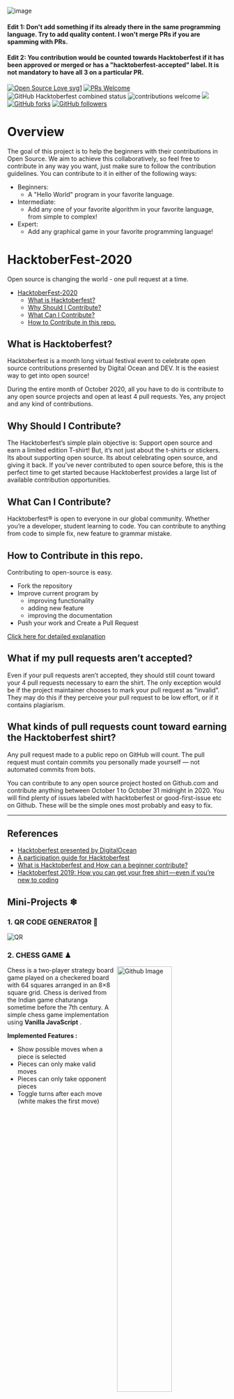 ![image](https://user-images.githubusercontent.com/53433312/95441866-49929200-0978-11eb-9fcb-adf3c935adba.png)
#### Edit 1: Don't add something if its already there in the same programming language. Try to add quality content. I won't merge PRs if you are spamming with PRs.

#### Edit 2: You contribution would be counted towards Hacktoberfest if it has been approved or merged or has a "hacktoberfest-accepted" label. It is not mandatory to have all 3 on a particular PR.




  [![Open Source Love svg1](https://badges.frapsoft.com/os/v1/open-source.svg?v=103)](https://github.com/ellerbrock/open-source-badges/) [![PRs Welcome](https://img.shields.io/badge/PRs-welcome-brightgreen.svg?style=flat-square)](http://makeapullrequest.com) ![GitHub Hacktoberfest combined status](https://img.shields.io/github/hacktoberfest/2020/bhaveshlohana/HacktoberFest2020-Contributions) ![contributions welcome](https://img.shields.io/static/v1.svg?label=Contributions&message=Welcome&color=0059b3&style=flat-square) ![](https://img.shields.io/github/repo-size/bhaveshlohana/HacktoberFest2020-Contributions.svg?label=Repo%20size&style=flat-square)&nbsp;
  [![GitHub forks](https://img.shields.io/github/forks/bhaveshlohana/HacktoberFest2020-Contributions.svg?style=social&label=Fork&maxAge=2592000)](https://gitHub.com/bhaveshlohana/HacktoberFest2020-Contributions) [![GitHub followers](https://img.shields.io/github/followers/bhaveshlohana.svg?style=social&label=Follow&maxAge=2592000)](https://github.com/bhaveshlohana?tab=followers)
  
# Overview
The goal of this project is to help the beginners with their contributions in Open Source. We aim to achieve this collaboratively, so feel free to contribute in any way you want, just make sure to follow the contribution guidelines. You can contribute to it in either of the following ways:

- Beginners:
	- A "Hello World" program in your favorite language.
- Intermediate:
	- Add any one of your favorite algorithm in your favorite language, from simple to complex!
- Expert:
	- Add any graphical game in your favorite programming language!


# HacktoberFest-2020

Open source is changing the world - one pull request at a time. 


- [HacktoberFest-2020](#hacktoberfest-2020)
  - [What is Hacktoberfest?](#what-is-hacktoberfest)
  - [Why Should I Contribute?](#-why-should-i-contribute)
  - [What Can I Contribute?](#what-can-i-contribute)
  - [How to Contribute in this repo.](#how-to-contribute-in-this-repo)

## What is Hacktoberfest?

Hacktoberfest is a month long virtual festival event to celebrate open source contributions presented by Digital Ocean and DEV. It is the easiest way to get into open source!

During the entire month of October 2020, all you have to do is contribute to any open source projects and open at least 4 pull requests. Yes, any project and any kind of contributions.

## Why Should I Contribute?

The Hacktoberfest’s simple plain objective is:
Support open source and earn a limited edition T-shirt!
But, it’s not just about the t-shirts or stickers. Its about supporting open source. Its about celebrating open source, and giving it back. If you’ve never contributed to open source before, this is the perfect time to get started because Hacktoberfest provides a large list of available contribution opportunities.

## What Can I Contribute?

Hacktoberfest® is open to everyone in our global community. Whether you’re a developer, student learning to code. You can contribute to anything from code to simple fix, new feature to grammar mistake.

## How to Contribute in this repo.

Contributing to open-source is easy.


- Fork the repository
- Improve current program by
  - improving functionality
  - adding new feature
  - improving the documentation
- Push your work and Create a Pull Request

[Click here for detailed explanation](/Contribute.md)

## What if my pull requests aren’t accepted?

Even if your pull requests aren’t accepted, they should still count toward your 4 pull requests necessary to earn the shirt. The only exception would be if the project maintainer chooses to mark your pull request as “invalid”. They may do this if they perceive your pull request to be low effort, or if it contains plagiarism.

## What kinds of pull requests count toward earning the Hacktoberfest shirt?
Any pull request made to a public repo on GitHub will count. The pull request must contain commits you personally made yourself — not automated commits from bots.

You can contribute to any open source project hosted on Github.com and contribute anything between October 1 to October 31 midnight in 2020. You will find plenty of issues labeled with hacktoberfest or good-first-issue etc on Github. These will be the simple ones most probably and easy to fix.


---
## References

- [Hacktoberfest presented by DigitalOcean](https://hacktoberfest.digitalocean.com/)
- [A participation guide for Hacktoberfest](https://dev.to/zenika/a-participation-guide-for-hacktoberfest-19c1)
- [What is Hacktoberfest and How can a beginner contribute?](https://medium.com/@bawantharathnayaka/what-is-hacktoberfest-and-how-can-a-beginner-contribute-39cf2081804e)
- [Hacktoberfest 2019: How you can get your free shirt — even if you’re new to coding](https://www.freecodecamp.org/news/hacktoberfest-2018-how-you-can-get-your-free-shirt-even-if-youre-new-to-coding-96080dd0b01b/)

## Mini-Projects ❄

### 1. QR CODE GENERATOR 🔅

![QR](https://user-images.githubusercontent.com/61475220/94939655-10799e00-04f0-11eb-93fd-b00f30c9ece5.png)


### 2. CHESS GAME ♟

<img width="50%" align="right" alt="Github Image" src="https://raw.githubusercontent.com/Subhampreet/Mini_Projects/main/Media/chess.jpg" />

Chess is a two-player strategy board game played on a checkered board with 64 squares arranged in an 8×8 square grid. Chess is derived from the Indian game chaturanga sometime before the 7th century. A simple chess game implementation using <b>Vanilla JavaScript</b> .

<b>Implemented Features :</b>
* Show possible moves when a piece is selected
* Pieces can only make valid moves
* Pieces can only take opponent pieces
* Toggle turns after each move (white makes the first move)




